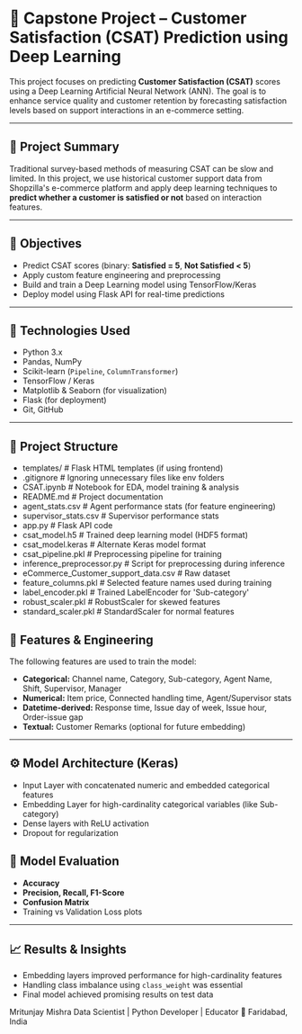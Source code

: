 # 🤖 Capstone Project – Customer Satisfaction (CSAT) Prediction using Deep Learning

This project focuses on predicting **Customer Satisfaction (CSAT)** scores using a Deep Learning Artificial Neural Network (ANN). The goal is to enhance service quality and customer retention by forecasting satisfaction levels based on support interactions in an e-commerce setting.

---

## 📌 Project Summary

Traditional survey-based methods of measuring CSAT can be slow and limited. In this project, we use historical customer support data from Shopzilla's e-commerce platform and apply deep learning techniques to **predict whether a customer is satisfied or not** based on interaction features.

---

## 🎯 Objectives

- Predict CSAT scores (binary: **Satisfied = 5**, **Not Satisfied < 5**)
- Apply custom feature engineering and preprocessing
- Build and train a Deep Learning model using TensorFlow/Keras
- Deploy model using Flask API for real-time predictions

---

## 🧠 Technologies Used

- Python 3.x
- Pandas, NumPy
- Scikit-learn (`Pipeline`, `ColumnTransformer`)
- TensorFlow / Keras
- Matplotlib & Seaborn (for visualization)
- Flask (for deployment)
- Git, GitHub

---

## 📂 Project Structure

- templates/ # Flask HTML templates (if using frontend)
- .gitignore # Ignoring unnecessary files like env folders
- CSAT.ipynb # Notebook for EDA, model training & analysis
- README.md # Project documentation
- agent_stats.csv # Agent performance stats (for feature engineering)
- supervisor_stats.csv # Supervisor performance stats
- app.py # Flask API code
- csat_model.h5 # Trained deep learning model (HDF5 format)
- csat_model.keras # Alternate Keras model format
- csat_pipeline.pkl # Preprocessing pipeline for training
- inference_preprocessor.py # Script for preprocessing during inference
- eCommerce_Customer_support_data.csv # Raw dataset
- feature_columns.pkl # Selected feature names used during training
- label_encoder.pkl # Trained LabelEncoder for 'Sub-category'
- robust_scaler.pkl # RobustScaler for skewed features
- standard_scaler.pkl # StandardScaler for normal features

## 🧪 Features & Engineering

The following features are used to train the model:

- **Categorical:** Channel name, Category, Sub-category, Agent Name, Shift, Supervisor, Manager
- **Numerical:** Item price, Connected handling time, Agent/Supervisor stats
- **Datetime-derived:** Response time, Issue day of week, Issue hour, Order-issue gap
- **Textual:** Customer Remarks (optional for future embedding)

---

## ⚙️ Model Architecture (Keras)

- Input Layer with concatenated numeric and embedded categorical features
- Embedding Layer for high-cardinality categorical variables (like Sub-category)
- Dense layers with ReLU activation
- Dropout for regularization

## 🧪 Model Evaluation

- **Accuracy**
- **Precision, Recall, F1-Score**
- **Confusion Matrix**
- Training vs Validation Loss plots

---

## 📈 Results & Insights

- Embedding layers improved performance for high-cardinality features
- Handling class imbalance using `class_weight` was essential
- Final model achieved promising results on test data

Mritunjay Mishra
Data Scientist | Python Developer | Educator
📍 Faridabad, India
